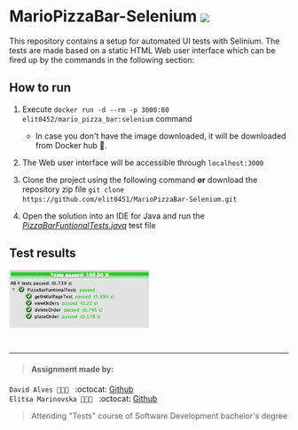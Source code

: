 # MarioPizzaBar-Selenium <img src="supermario.jpeg" height="45" align="center">

This repository contains a setup for automated UI tests with Selinium. The tests are made based on a static HTML Web user interface which can be fired up by the commands in the following section:

## How to run
1. Execute `docker run -d --rm -p 3000:80 elit0452/mario_pizza_bar:selenium` command
	-  In case you don't have the image downloaded, it will be downloaded from Docker hub 🐳. 

1. The Web user interface will be accessible through `localhost:3000`

1. Clone the project using the  following command **or** download the repository zip file
`git clone https://github.com/elit0451/MarioPizzaBar-Selenium.git`

1. Open the solution into an IDE for Java and run the [_PizzaBarFuntionalTests.java_](https://github.com/elit0451/MarioPizzaBar-Selenium/blob/master/src/test/java/PizzaBarFuntionalTests.java) test file

## Test results

<p align="left">
<img src="./images/tests.png" width="50%" align="center">
</p>

<br/>

___
> #### Assignment made by:   
`David Alves 👨🏻‍💻 ` :octocat: [Github](https://github.com/davi7725) <br />
`Elitsa Marinovska 👩🏻‍💻 ` :octocat: [Github](https://github.com/elit0451) <br />
> Attending "Tests" course of Software Development bachelor's degree

